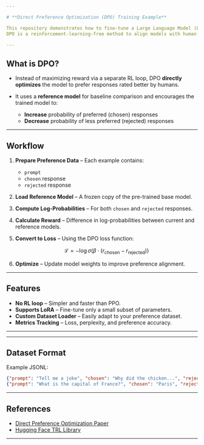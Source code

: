 ```yaml
---

# **Direct Preference Optimization (DPO) Training Example**

This repository demonstrates how to fine-tune a Large Language Model (LLM) using **Direct Preference Optimization (DPO)**.
DPO is a reinforcement-learning-free method to align models with human preferences by comparing **chosen** and **rejected** responses.

---
```


## **What is DPO?**

* Instead of maximizing reward via a separate RL loop, DPO **directly optimizes** the model to prefer responses rated better by humans.
* It uses a **reference model** for baseline comparison and encourages the trained model to:

  * **Increase** probability of preferred (chosen) responses
  * **Decrease** probability of less preferred (rejected) responses

---

## **Workflow**

1. **Prepare Preference Data** – Each example contains:

   * `prompt`
   * `chosen` response
   * `rejected` response
2. **Load Reference Model** – A frozen copy of the pre-trained base model.
3. **Compute Log-Probabilities** – For both `chosen` and `rejected` responses.
4. **Calculate Reward** – Difference in log-probabilities between current and reference models.
5. **Convert to Loss** – Using the DPO loss function:

   $$
   \mathcal{L} = -\log \sigma(\beta \cdot (r_{\text{chosen}} - r_{\text{rejected}}))
   $$
6. **Optimize** – Update model weights to improve preference alignment.

---

## **Features**

* **No RL loop** – Simpler and faster than PPO.
* **Supports LoRA** – Fine-tune only a small subset of parameters.
* **Custom Dataset Loader** – Easily adapt to your preference dataset.
* **Metrics Tracking** – Loss, perplexity, and preference accuracy.

---

---

## **Dataset Format**

Example JSONL:

```json
{"prompt": "Tell me a joke", "chosen": "Why did the chicken...", "rejected": "I don't know."}
{"prompt": "What is the capital of France?", "chosen": "Paris", "rejected": "London"}
```

---

## **References**

* [Direct Preference Optimization Paper](https://arxiv.org/abs/2305.18290)
* [Hugging Face TRL Library](https://huggingface.co/docs/trl/index)

---

